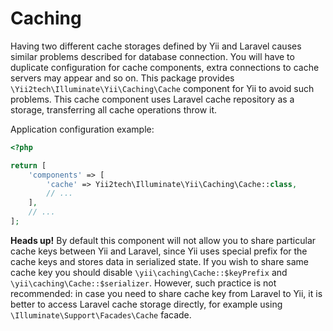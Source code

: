 Caching
=======

Having two different cache storages defined by Yii and Laravel causes similar problems described for database connection.
You will have to duplicate configuration for cache components, extra connections to cache servers may appear and so on.
This package provides `\Yii2tech\Illuminate\Yii\Caching\Cache` component for Yii to avoid such problems. This cache
component uses Laravel cache repository as a storage, transferring all cache operations throw it.

Application configuration example:

```php
<?php

return [
    'components' => [
        'cache' => Yii2tech\Illuminate\Yii\Caching\Cache::class,
        // ...
    ],
    // ...
];
```

**Heads up!** By default this component will not allow you to share particular cache keys between Yii and Laravel,
since Yii uses special prefix for the cache keys and stores data in serialized state. If you wish to share same
cache key you should disable `\yii\caching\Cache::$keyPrefix` and `\yii\caching\Cache::$serializer`. However,
such practice is not recommended: in case you need to share cache key from Laravel to Yii, it is better to access
Laravel cache storage directly, for example using `\Illuminate\Support\Facades\Cache` facade.
